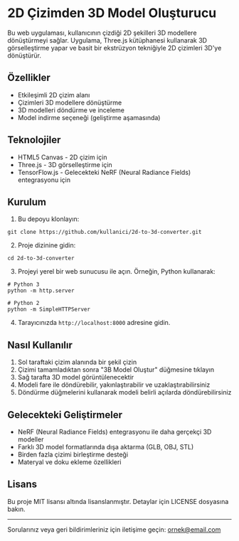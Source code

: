 # 2D Çizimden 3D Model Oluşturucu

Bu web uygulaması, kullanıcının çizdiği 2D şekilleri 3D modellere dönüştürmeyi sağlar. Uygulama, Three.js kütüphanesi kullanarak 3D görselleştirme yapar ve basit bir ekstrüzyon tekniğiyle 2D çizimleri 3D'ye dönüştürür.

## Özellikler

- Etkileşimli 2D çizim alanı
- Çizimleri 3D modellere dönüştürme
- 3D modelleri döndürme ve inceleme
- Model indirme seçeneği (geliştirme aşamasında)

## Teknolojiler

- HTML5 Canvas - 2D çizim için
- Three.js - 3D görselleştirme için
- TensorFlow.js - Gelecekteki NeRF (Neural Radiance Fields) entegrasyonu için

## Kurulum

1. Bu depoyu klonlayın:
```
git clone https://github.com/kullanici/2d-to-3d-converter.git
```

2. Proje dizinine gidin:
```
cd 2d-to-3d-converter
```

3. Projeyi yerel bir web sunucusu ile açın. Örneğin, Python kullanarak:
```
# Python 3
python -m http.server

# Python 2
python -m SimpleHTTPServer
```

4. Tarayıcınızda `http://localhost:8000` adresine gidin.

## Nasıl Kullanılır

1. Sol taraftaki çizim alanında bir şekil çizin
2. Çizimi tamamladıktan sonra "3B Model Oluştur" düğmesine tıklayın
3. Sağ tarafta 3D model görüntülenecektir
4. Modeli fare ile döndürebilir, yakınlaştırabilir ve uzaklaştırabilirsiniz
5. Döndürme düğmelerini kullanarak modeli belirli açılarda döndürebilirsiniz

## Gelecekteki Geliştirmeler

- NeRF (Neural Radiance Fields) entegrasyonu ile daha gerçekçi 3D modeller
- Farklı 3D model formatlarında dışa aktarma (GLB, OBJ, STL)
- Birden fazla çizimi birleştirme desteği
- Materyal ve doku ekleme özellikleri

## Lisans

Bu proje MIT lisansı altında lisanslanmıştır. Detaylar için LICENSE dosyasına bakın.

---

Sorularınız veya geri bildirimleriniz için iletişime geçin: ornek@email.com 